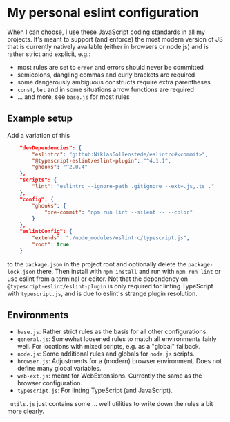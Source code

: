 
# My personal eslint configuration

When I can choose, I use these JavaScript coding standards in all my projects.
It's meant to support (and enforce) the most modern version of JS that is currently natively available (either in browsers or node.js) and is rather strict and explicit, e.g.:

 * most rules are set to `error` and errors should never be committed
 * semicolons, dangling commas and curly brackets are required
 * some dangerously ambiguous constructs require extra parentheses
 * `const`, `let` and in some situations arrow functions are required
 * ... and more, see `base.js` for most rules


## Example setup

Add a variation of this
```json
	"devDependencies": {
		"eslintrc": "github:NiklasGollenstede/eslintrc#<commit>",
		"@typescript-eslint/eslint-plugin": "^4.1.1",
		"ghooks": "^2.0.4"
	},
	"scripts": {
		"lint": "eslintrc --ignore-path .gitignore --ext=.js,.ts ."
	},
	"config": {
		"ghooks": {
			"pre-commit": "npm run lint --silent -- --color"
		}
	},
	"eslintConfig": {
		"extends": "./node_modules/eslintrc/typescript.js",
		"root": true
	}
```
to the `package.json` in the project root and optionally delete the `package-lock.json` there.
Then install with `npm install` and run with `npm run lint` or use eslint from a terminal or editor.
Not that the dependency on `@typescript-eslint/eslint-plugin` is only required for linting TypeScript with `typescript.js`, and is due to eslint's strange plugin resolution.


## Environments

 * `base.js`: Rather strict rules as the basis for all other configurations.
 * `general.js`: Somewhat loosened rules to match all environments fairly well. For locations with mixed scripts, e.g. as a "global" fallback.
 * `node.js`: Some additional rules and globals for `node.js` scripts.
 * `browser.js`: Adjustments for a (modern) browser environment. Does not define many global variables.
 * `web-ext.js`: meant for WebExtensions. Currently the same as the browser configuration.
 * `typescript.js`: For linting TypeScript (and JavaScript).

`_utils.js` just contains some ... well utilities to write down the rules a bit more clearly.
